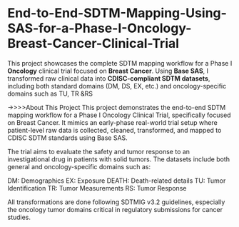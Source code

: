 # End-to-End-SDTM-Mapping-Using-SAS-for-a-Phase-I-Oncology-Breast-Cancer-Clinical-Trial
 This project showcases the complete SDTM mapping workflow for a Phase I **Oncology** clinical trial focused on **Breast Cancer**. Using **Base SAS**, I transformed raw clinical data into **CDISC-compliant SDTM datasets**, including both standard domains (DM, DS, EX, etc.) and oncology-specific domains such as TU, TR &amp;RS
 
 ->>>>About This Project
This project demonstrates the end-to-end SDTM mapping workflow for a Phase I Oncology Clinical Trial, specifically focused on Breast Cancer. It mimics an early-phase real-world trial setup where patient-level raw data is collected, cleaned, transformed, and mapped to CDISC SDTM standards using Base SAS.

The trial aims to evaluate the safety and tumor response to an investigational drug in patients with solid tumors. The datasets include both general and oncology-specific domains such as:

DM: Demographics
EX: Exposure
DEATH: Death-related details
TU: Tumor Identification
TR: Tumor Measurements
RS: Tumor Response

All transformations are done following SDTMIG v3.2 guidelines, especially the oncology tumor domains critical in regulatory submissions for cancer studies.
